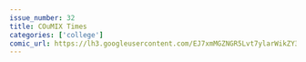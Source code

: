 ```yaml
---
issue_number: 32
title: COuMIX Times
categories: ['college']
comic_url: https://lh3.googleusercontent.com/EJ7xmMGZNGR5Lvt7ylarWikZY3e5P8dflU4RQN9ExNtmuseyk53msj9awoiY-VWLOi0CakESumwfI2TSxmikXkDTANSnCpoV4xJHxXtBqVR0GwRjVEsoGUPz_B5iBqjN60r6v7kXTw=w1200
---
```

